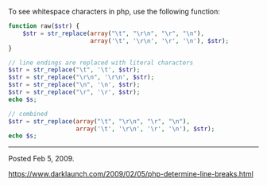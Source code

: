 To see whitespace characters in php, use the following function:

```php
function raw($str) {
    $str = str_replace(array("\t", "\r\n", "\r", "\n"),
                       array('\t', '\r\n', '\r', '\n'), $str);
}
```

```php
// line endings are replaced with literal characters
$str = str_replace("\t", '\t', $str);
$str = str_replace("\r\n", '\r\n', $str);
$str = str_replace("\n", '\n', $str);
$str = str_replace("\r", '\r', $str);
echo $s;

// combined
$str = str_replace(array("\t", "\r\n", "\r", "\n"),
                   array('\t', '\r\n', '\r', '\n'), $str);
echo $s;
```

---

Posted Feb 5, 2009.

https://www.darklaunch.com/2009/02/05/php-determine-line-breaks.html